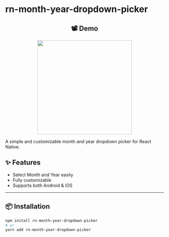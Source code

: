 # rn-month-year-dropdown-picker

<div align="center">
<h2 align="center">📽️ Demo</h2>
<p align="center">
  <img src="https://github.com/jayesh-jadav/month-year-dropdown/tree/main/Assets/demo.gif" width="300" />
</p>
</div>

A simple and customizable month and year dropdown picker for React Native.

## ✨ Features

- Select Month and Year easily
- Fully customizable
- Supports both Android & iOS

---

## 📦 Installation

```bash
npm install rn-month-year-dropdown-picker
# or
yarn add rn-month-year-dropdown-picker
```
